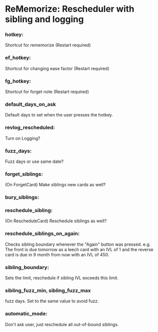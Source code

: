 # ReMemorize: Rescheduler with sibling and logging

### hotkey:
Shortcut for rememorize (Restart required)

### ef_hotkey:
Shortcut for changing ease factor (Restart required)

### fg_hotkey:
Shortcut for forget note (Restart required)

### default_days_on_ask
Default days to set when the user presses the hotkey.

### revlog_rescheduled:
Turn on Logging?

### fuzz_days:
Fuzz days or use same date?

### forget_siblings:
(On ForgetCard) Make siblings new cards as well?

### bury_siblings:


### reschedule_sibling:
(On RescheduleCard) Reschedule siblings as well?

### reschedule_siblings_on_again:
Checks sibling boundary whenever the "Again" button was pressed. e.g. The front is due tomorrow as a leech card with an IVL of 1 and the reverse card is due in 9 month from now with an IVL of 450.

### sibling_boundary:
Sets the limit, reschedule if sibling IVL exceeds this limit.

### sibling_fuzz_min, sibling_fuzz_max
fuzz days. Set to the same value to avoid fuzz.

### automatic_mode:
Don't ask user, just reschedule all out-of-bound siblings.


